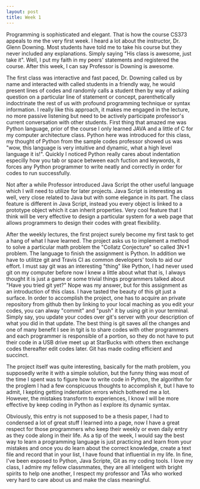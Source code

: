 ```yaml
---
layout: post
title: Week 1 
---
```

Programming is sophisticated and elegant. That is how the course CS373 appeals to me the very first week. I heard a lot about the instructor, Dr. Glenn Downing. Most students have told me to take his course but they never included any explanations. Simply saying "His class is awesome, just take it". Well, I put my faith in my peers' statements and registered the course. After this week, I can say Professor is Downing is awesome. 

The first class was interactive and fast paced, Dr. Downing called us by name and interacted with called students in a friendly way, he would present lines of codes and randomly calls a student then by way of asking question on a particular line of statement or concept, parenthetically indoctrinate the rest of us with profound programming technique or syntax information. I really like this approach, it makes me engaged in the lecture, no more passive listening but need to be actively participate professor's current conversation with other students. First thing that amazed me was Python language, prior of the course I only learned JAVA and a little of C for my computer architecture class. Python here was introduced for this class, my thought of Python from the sample codes professor showed us was "wow, this language is very intuitive and dynamic, what a high level language it is!". Quickly I noticed Python really cares about indentation especilly how you tab or space between each fuction and keywords, it forces any Python programmer to write neatly and correctly in order for codes to run successfully. 

Not after a while Professor introduced Java Script the other useful language which I will need to utilize for later projects. Java Script is interesting as well, very close related to Java but with some elegance in its part. The class feature is different in Java Script, instead you every object is linked to a prototype object which it can inherit properties. Very cool feature that I think will be very effective to design a particular system for a web page that allows programmers to design their codes with great flexibility. 

After the weekly lectures, the first project surely become my first task to get a hang of what I have learned. The project asks us to implement a method to solve a particular math problem the "Collatz Conjecture" so called 3N+1 problem. The language to finish the assignment is Python. In addition we have to utilitze git and Travis CI as common developers' tools to aid our effort. I must say git was an interesting "thing" like Python, I had never used git on my computer before now I knew a little about what that is, I always thought it is just a game or some trivial things programmers talked about "Have you tried git yet?" Nope was my answer, but for this assignment as an introduction of this class. I have tasted the beauty of this git just a surface. In order to accomplish the project, one has to acquire an private repository from github then by linking to your local maching as you edit your codes, you can alway "commit" and "push" it by using git in your terminal. Simply say, you update your codes over git's server with your description of what you did in that update. The best thing is git saves all the changes and one of many benefit I see in tgit is to share codes with other programmers and each programmer is responsible of a portion, so they do not have to put their code in a USB drive meet up at StarBucks with others then exchange codes thereafter edit codes later. Git has made coding efficient and succinct. 

The project itself was quite interesting, basically for the math problem, you supposedly write it with a simple solution, but the funny thing was most of the time I spent was to figure how to write code in Python, the algorithm for the proglem I had a few conspicuous thoughts to accomplish it, but I have to admit, I kepting getting indentation errors which bothered me a lot. However, the mistakes transform to experiences, I know I will be more effective by keep coding in Python as I explore its dynamic syntax.

Obviously, this entry is not supposed to be a thesis paper, I had to condensed a lot of great stuff I learned into a page, now I have a great respect for those programmers who keep their weekly or even daily entry as they code along in their life. As a tip of the week, I would say the best way to learn a programming language is just practicing and learn from your mistakes and once you do learn about the correct knowledge, create a text file and record that in your list, I have found that influential in my life. In fine, I've been exposed to Python, Java Scripte, Git as my coding tools. I love my class, I admire my fellow classmmates, they are all inteligent with bright spirits to help one another, I respect my professor and TAs who worked very hard to care about us and make the class meaningful. 
